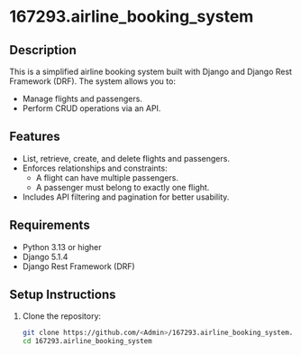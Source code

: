 # 167293.airline_booking_system

## Description
This is a simplified airline booking system built with Django and Django Rest Framework (DRF). The system allows you to:
- Manage flights and passengers.
- Perform CRUD operations via an API.

## Features
- List, retrieve, create, and delete flights and passengers.
- Enforces relationships and constraints:
  - A flight can have multiple passengers.
  - A passenger must belong to exactly one flight.
- Includes API filtering and pagination for better usability.

## Requirements
- Python 3.13 or higher
- Django 5.1.4
- Django Rest Framework (DRF)

## Setup Instructions
1. Clone the repository:
   ```bash
   git clone https://github.com/<Admin>/167293.airline_booking_system.git
   cd 167293.airline_booking_system
